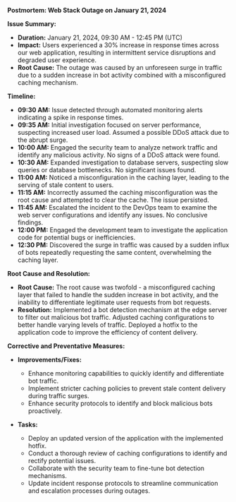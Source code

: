 **Postmortem: Web Stack Outage on January 21, 2024**

**Issue Summary:**
- **Duration:** January 21, 2024, 09:30 AM - 12:45 PM (UTC)
- **Impact:** Users experienced a 30% increase in response times across our web application, resulting in intermittent service disruptions and degraded user experience.
- **Root Cause:** The outage was caused by an unforeseen surge in traffic due to a sudden increase in bot activity combined with a misconfigured caching mechanism.

**Timeline:**
- **09:30 AM:** Issue detected through automated monitoring alerts indicating a spike in response times.
- **09:35 AM:** Initial investigation focused on server performance, suspecting increased user load. Assumed a possible DDoS attack due to the abrupt surge.
- **10:00 AM:** Engaged the security team to analyze network traffic and identify any malicious activity. No signs of a DDoS attack were found.
- **10:30 AM:** Expanded investigation to database servers, suspecting slow queries or database bottlenecks. No significant issues found.
- **11:00 AM:** Noticed a misconfiguration in the caching layer, leading to the serving of stale content to users.
- **11:15 AM:** Incorrectly assumed the caching misconfiguration was the root cause and attempted to clear the cache. The issue persisted.
- **11:45 AM:** Escalated the incident to the DevOps team to examine the web server configurations and identify any issues. No conclusive findings.
- **12:00 PM:** Engaged the development team to investigate the application code for potential bugs or inefficiencies.
- **12:30 PM:** Discovered the surge in traffic was caused by a sudden influx of bots repeatedly requesting the same content, overwhelming the caching layer.

**Root Cause and Resolution:**
- **Root Cause:** The root cause was twofold - a misconfigured caching layer that failed to handle the sudden increase in bot activity, and the inability to differentiate legitimate user requests from bot requests.
- **Resolution:** Implemented a bot detection mechanism at the edge server to filter out malicious bot traffic. Adjusted caching configurations to better handle varying levels of traffic. Deployed a hotfix to the application code to improve the efficiency of content delivery.

**Corrective and Preventative Measures:**
- **Improvements/Fixes:**
    - Enhance monitoring capabilities to quickly identify and differentiate bot traffic.
    - Implement stricter caching policies to prevent stale content delivery during traffic surges.
    - Enhance security protocols to identify and block malicious bots proactively.

- **Tasks:**
    - Deploy an updated version of the application with the implemented hotfix.
    - Conduct a thorough review of caching configurations to identify and rectify potential issues.
    - Collaborate with the security team to fine-tune bot detection mechanisms.
    - Update incident response protocols to streamline communication and escalation processes during outages.

